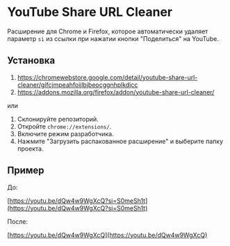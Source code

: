 # YouTube Share URL Cleaner

Расширение для Chrome и Firefox, которое автоматически удаляет параметр `si` из ссылки при нажатии кнопки "Поделиться" на YouTube.

## Установка

1. https://chromewebstore.google.com/detail/youtube-share-url-cleaner/gifcjmpeahfoijlbjbeocggnhplkdjcc
2. https://addons.mozilla.org/firefox/addon/youtube-share-url-cleaner/

или

1. Склонируйте репозиторий.
2. Откройте `chrome://extensions/`.
3. Включите режим разработчика.
4. Нажмите "Загрузить распакованное расширение" и выберите папку проекта.

## Пример

До:

[https://youtu.be/dQw4w9WgXcQ?si=S0meSh1t](https://youtu.be/dQw4w9WgXcQ?si=S0meSh1t)

После:

[https://youtu.be/dQw4w9WgXcQ](https://youtu.be/dQw4w9WgXcQ)
